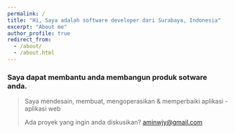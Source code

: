 ```yaml
---
permalink: /
title: "Hi, Saya adalah software developer dari Surabaya, Indonesia"
excerpt: "About me"
author_profile: true
redirect_from: 
  - /about/
  - /about.html
---
```


### Saya dapat membantu anda membangun produk sotware anda.

> Saya mendesain, membuat, mengoperasikan & memperbaiki aplikasi - aplikasi web
> 
> Ada proyek yang ingin anda diskusikan? [aminwjy@gmail.com](mailto:aminwjy@gmail.com)
